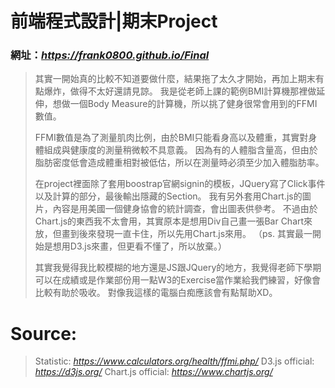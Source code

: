 # 前端程式設計|期末Project

### 網址：_https://frank0800.github.io/Final_

>其實一開始真的比較不知道要做什麼，結果拖了太久才開始，再加上期末有點爆炸，做得不太好還請見諒。
>我是從老師上課的範例BMI計算機那裡做延伸，想做一個Body Measure的計算機，所以挑了健身很常會用到的FFMI數值。
>
>FFMI數值是為了測量肌肉比例，由於BMI只能看身高以及體重，其實對身體組成與健康度的測量稍微較不具意義。
>因為有的人體脂含量高，但由於脂肪密度低會造成體重相對被低估，所以在測量時必須至少加入體脂肪率。
>
>在project裡面除了套用boostrap官網signin的模板，JQuery寫了Click事件以及計算的部分，最後輸出隱藏的Section。
>我有另外套用Chart.js的圖片，內容是用美國一個健身協會的統計調查，會出圖表供參考。
>不過由於Chart.js的東西我不太會用，其實原本是想用Div自己畫一張Bar Chart來放，但畫到後來發現一直卡住，所以先用Chart.js來用。
>（ps. 其實最一開始是想用D3.js來畫，但更看不懂了，所以放棄。）
>
>其實我覺得我比較模糊的地方還是JS跟JQuery的地方，我覺得老師下學期可以在成績或是作業部份用一點W3的Exercise當作業給我們練習，好像會比較有助於吸收。
>對像我這樣的電腦白痴應該會有點幫助XD。

# Source:
>Statistic: _https://www.calculators.org/health/ffmi.php/_
>D3.js official: _https://d3js.org/_
>Chart.js official: _https://www.chartjs.org/_
